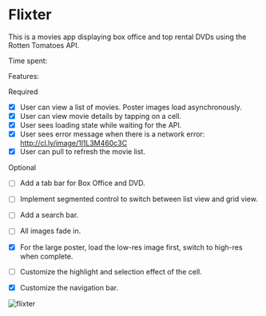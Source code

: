 # Flixter

This is a movies app displaying box office and top rental DVDs using the Rotten Tomatoes API.

Time spent: <Number of hours spent>

Features:

Required

* [x] User can view a list of movies. Poster images load asynchronously.
* [x] User can view movie details by tapping on a cell.
* [x] User sees loading state while waiting for the API.
* [x] User sees error message when there is a network error: http://cl.ly/image/1l1L3M460c3C
* [x] User can pull to refresh the movie list.

Optional

* [ ] Add a tab bar for Box Office and DVD.
* [ ] Implement segmented control to switch between list view and grid view.
* [ ] Add a search bar.
* [ ] All images fade in.
* [x] For the large poster, load the low-res image first, switch to high-res when complete.
* [ ] Customize the highlight and selection effect of the cell.
* [x] Customize the navigation bar.


![flixter](https://cloud.githubusercontent.com/assets/4771383/5891491/46d3b6d4-a44d-11e4-810e-1cc8f51fa434.gif)

